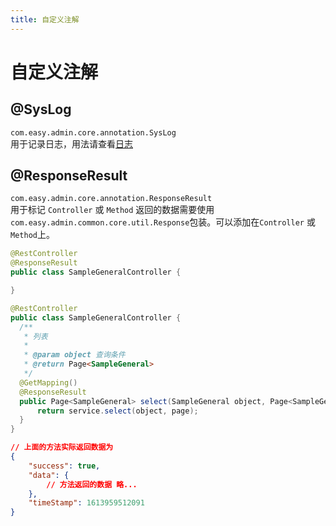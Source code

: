 ```yaml
---
title: 自定义注解
---
```


# 自定义注解

## @SysLog

`com.easy.admin.core.annotation.SysLog`  
用于记录日志，用法请查看[日志](/back-end/sys/log.html)

## @ResponseResult

`com.easy.admin.core.annotation.ResponseResult`  
用于标记 `Controller` 或 `Method` 返回的数据需要使用 `com.easy.admin.common.core.util.Response`包装。可以添加在`Controller` 或 `Method`上。

```java {2}
@RestController
@ResponseResult
public class SampleGeneralController {

}
```

```java {10}
@RestController
public class SampleGeneralController {
  /**
   * 列表
   *
   * @param object 查询条件
   * @return Page<SampleGeneral>
   */
  @GetMapping()
  @ResponseResult
  public Page<SampleGeneral> select(SampleGeneral object, Page<SampleGeneral> page){
      return service.select(object, page);
  }
}
```

```json
// 上面的方法实际返回数据为
{
    "success": true,
    "data": {
        // 方法返回的数据 略...
    },
    "timeStamp": 1613959512091
}
```






